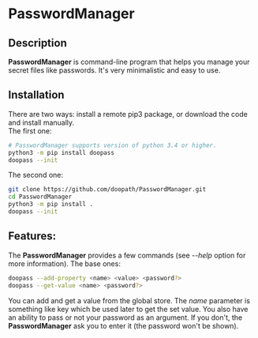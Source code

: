 # PasswordManager

## Description
**PasswordManager** is command-line program that helps you manage your secret files like passwords.
It's very minimalistic and easy to use.

## Installation
There are two ways: install a remote pip3 package, or download the code and install manually.
<br />
The first one:
```bash
# PasswordManager supports version of python 3.4 or higher.
python3 -m pip install doopass
doopass --init
```

The second one:
```bash
git clone https://github.com/doopath/PasswordManager.git
cd PasswordManager
python3 -m pip install .
doopass --init
```

## Features:
The **PasswordManager** provides a few commands (see *--help* option for more information).
The base ones:
```bash
doopass --add-property <name> <value> <password?>
doopass --get-value <name> <password?>
```

You can add and get a value from the global store. The *name* parameter is something like key which be used later to get the set value. You also have an ability to pass or not your password as an argument. If you don't, the **PasswordManager** ask you to enter it (the password won't be shown).
